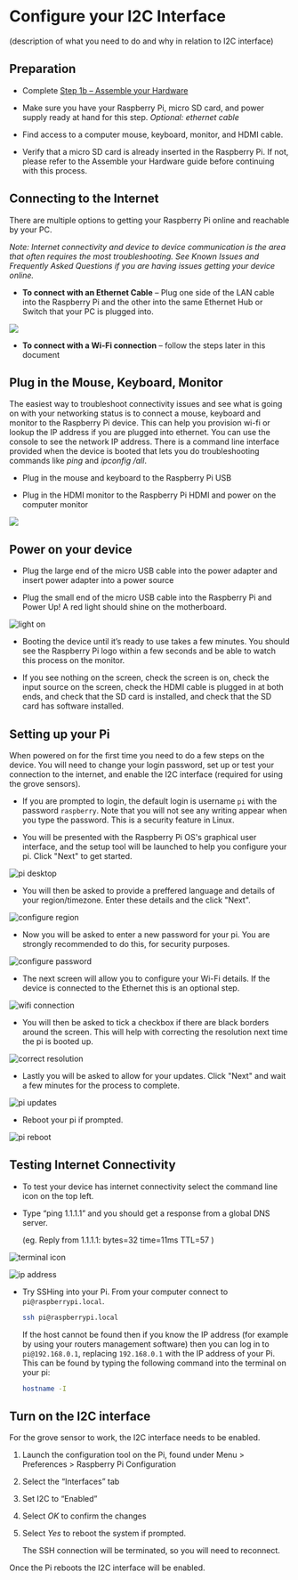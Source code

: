 Configure your I2C Interface
============================================

(description of what you need to do and why in relation to I2C interface)

Preparation
-----------

-   Complete [Step 1b – Assemble your Hardware](1b_Assemble_your_hardware.md)

-   Make sure you have your Raspberry Pi, micro SD card, and  power supply ready at hand for this step. *Optional: ethernet cable*

-   Find access to a computer mouse, keyboard, monitor, and HDMI cable.

-   Verify that a micro SD card is already inserted in the Raspberry Pi. If not,
    please refer to the Assemble your Hardware guide
    before continuing with this process.

Connecting to the Internet
---------------------------

There are multiple options to getting your Raspberry Pi online and reachable by
your PC.

*Note: Internet connectivity and device to device communication is the area that
often requires the most troubleshooting. See Known Issues and Frequently Asked
Questions if you are having issues getting your device online.*

-   **To connect with an Ethernet Cable** – Plug one side of the LAN cable into
    the Raspberry Pi and the other into the same Ethernet Hub or Switch that
    your PC is plugged into.

![](media/75e575255504adca7f94b162988289f7.png)

-   **To connect with a Wi-Fi connection** – follow the steps later in this
    document

Plug in the Mouse, Keyboard, Monitor
------------------------------------

The easiest way to troubleshoot connectivity issues and see what is going on
with your networking status is to connect a mouse, keyboard and monitor to the
Raspberry Pi device. This can help you provision wi-fi or lookup the IP address
if you are plugged into ethernet. You can use the console to see the network IP
address. There is a command line interface provided when the device is booted
that lets you do troubleshooting commands like *ping* and *ipconfig /all*.

-   Plug in the mouse and keyboard to the Raspberry Pi USB

-   Plug in the HDMI monitor to the Raspberry Pi HDMI and power on the computer
    monitor

![](media/97af0e0ef4c49b4477377c73672fa852.png)


## Power on your device

- Plug the large end of the micro USB cable into the power adapter and insert
    power adapter into a power source

- Plug the small end of the micro USB cable into the Raspberry Pi and Power
    Up! A red light should shine on the motherboard.

![light on](media/d21ffa84ab8122ea6453101970a803a3.png)

- Booting the device until it’s ready to use takes a few minutes. You should
    see the Raspberry Pi logo within a few seconds and be able to watch this process
    on the monitor.

- If you see nothing on the screen, check the screen is on, check the input
    source on the screen, check the HDMI cable is plugged in at both ends, and
    check that the SD card is installed, and check that the SD card has software
    installed.


## Setting up your Pi

When powered on for the first time you need to do a few steps on the device. You will need to change your login password, set up or test your connection to the internet, and enable the I2C interface (required for using the grove sensors).

- If you are prompted to login, the default login is username `pi` with the password `raspberry`. Note that you will not see any writing appear when you type the password. This is a security feature in Linux.

- You will be presented with the Raspberry Pi OS's graphical user interface, and the setup tool will be launched to help you configure your pi. Click "Next" to get started.

![pi desktop](media/pi_desktop.png)

- You will then be asked to provide a preffered language and details of your region/timezone. Enter these details and the click "Next".

![configure region](media/pi_region.png)

- Now you will be asked to enter a new password for your pi. You are strongly recommended to do this, for security purposes.

![configure password](media/pi_new_password.png)

- The next screen will allow you to configure your Wi-Fi details. If the device is connected to the Ethernet this is an optional step.

![wifi connection](media/pi_network.png)

- You will then be asked to tick a checkbox if there are black borders around the screen. This will help with correcting the resolution next time the pi is booted up.

![correct resolution](media/pi_resolution.png)

- Lastly you will be asked to allow for your updates. Click "Next" and wait a few minutes for the process to complete.


![pi updates](media/pi_update.png)

- Reboot your pi if prompted.

![pi reboot](media/pi_reboot.png)


## Testing Internet Connectivity


- To test your device has internet connectivity select the command line icon
    on the top left.

- Type “ping 1.1.1.1” and you should get a response from a global DNS server.

    (eg. Reply from 1.1.1.1: bytes=32 time=11ms TTL=57 )

![terminal icon](media/test_internet_pi.png)

![ip address](media/4657ad99e1337bb3c7487df2ffea811d.png)


- Try SSHing into your Pi. From your computer connect to `pi@raspberrypi.local`.

    ```sh
    ssh pi@raspberrypi.local
    ```

    If the host cannot be found then if you know the IP address (for example by using your routers management software) then you can log in to `pi@192.168.0.1`, replacing `192.168.0.1` with the IP address of your Pi. This can be found by typing the following command into the terminal on your pi:

    ```sh
    hostname -I
    ```


## Turn on the I2C interface

For the grove sensor to work, the I2C interface needs to be enabled.

1. Launch the configuration tool on the Pi, found under Menu > Preferences > Raspberry Pi Configuration


1. Select the “Interfaces” tab 


1. Set I2C to “Enabled”

1. Select *OK* to confirm the changes

1. Select *Yes* to reboot the system if prompted.

    The SSH connection will be terminated, so you will need to reconnect.

Once the Pi reboots the I2C interface will be enabled.
